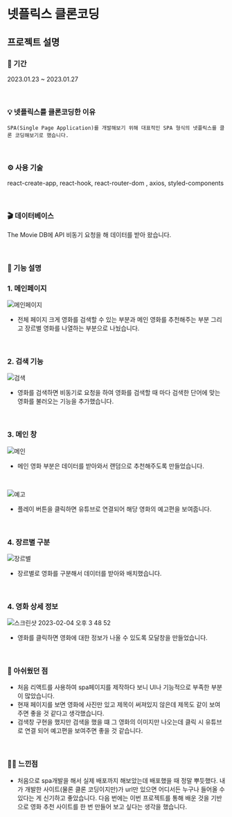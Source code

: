 # 넷플릭스 클론코딩

## 프로젝트 설명

### 📆 기간

2023.01.23 ~ 2023.01.27<br/>

<br>

### 💡 넷플릭스를 클론코딩한 이유

```
SPA(Single Page Application)를 개발해보기 위해 대표적인 SPA 형식의 넷플릭스를 클론 코딩해보기로 했습니다.
```

<br>

### ⚙️ 사용 기술
react-create-app, react-hook, react-router-dom , axios, styled-components

<br>

### 🎬 데이터베이스
The Movie DB에 API 비동기 요청을 해 데이터를 받아 왔습니다.


<br>

### 🔎 기능 설명

### 1. 메인페이지

![메인페이지](https://user-images.githubusercontent.com/87574833/216752981-f267434c-70f4-455d-87a1-02e6206d6483.jpeg)

 - 전체 페이지 크게 영화를 검색할 수 있는 부분과 메인 영화를 추천해주는 부분 그리고 장르별 영화를 나열하는 부분으로 나눴습니다.

<br>

### 2. 검색 기능

![검색](https://user-images.githubusercontent.com/87574833/216753343-bfb55276-dfb5-4439-91c6-a9e550273c70.jpeg)

 - 영화를 검색하면 비동기로 요청을 하여 영화를 검색할 때 마다 검색한 단어에 맞는 영화를 불러오는 기능을 추가했습니다.

<br>

### 3. 메인 창

![메인](https://user-images.githubusercontent.com/87574833/216753195-b4bed073-dd49-4fb4-8668-3b51c7f95d8d.jpeg)

 - 메인 영화 부분은 데이터를 받아와서 랜덤으로 추천해주도록 만들었습니다.
 
 <br>
 
![예고](https://user-images.githubusercontent.com/87574833/216753262-c8162788-fdfb-4222-ba6e-159bffc2cdfa.jpeg)

 - 플레이 버튼을 클릭하면 유튜브로 연결되어 해당 영화의 예고편을 보여줍니다.
 
 <br>
 
### 4. 장르별 구분 

![장르별](https://user-images.githubusercontent.com/87574833/216753406-65cb7d30-a09f-4723-b038-999d624382fd.jpeg)

 - 장르별로 영화를 구분해서 데이터를 받아와 배치했습니다.
 
 <br>
 
 ### 4. 영화 상세 정보

 ![스크린샷 2023-02-04 오후 3 48 52](https://user-images.githubusercontent.com/87574833/216753454-26167409-dcd2-4009-a0da-9d5560c09ecf.jpeg)

 - 영화를 클릭하면 영화에 대한 정보가 나올 수 있도록 모달창을 만들었습니다.

<br>

 ### 🙁 아쉬웠던 점
 -  처음 리액트를 사용하여 spa페이지를 제작하다 보니 UI나 기능적으로 부족한 부분이 많았습니다.
 -  현재 페이지를 보면 영화에 사진만 있고 제목이 써져있지 않은데 제목도 같이 보여주면 좋을 것 같다고 생각했습니다.
 -  검색창 구현을 했지만 검색을 했을 떄 그 영화의 이미지만 나오는데 클릭 시 유튜브로 연결 되어 예고편을 보여주면 좋을 것 같습니다.

<br>

 ### 👍🏻 느낀점
 - 처음으로 spa개발을 해서 실제 배포까지 해보았는데 배포했을 때 정말 뿌듯했다. 내가 개발한 사이트(물론 클론 코딩이지만)가 url만 있으면 어디서든 누구나 들어올 수 있다는 게 신기하고 좋았습니다. 다음 번에는 이번 프로젝트를 통해 배운 것을 기반으로 영화 추천 사이트를 한 번 만들어 보고 싶다는 생각을 했습니다.


